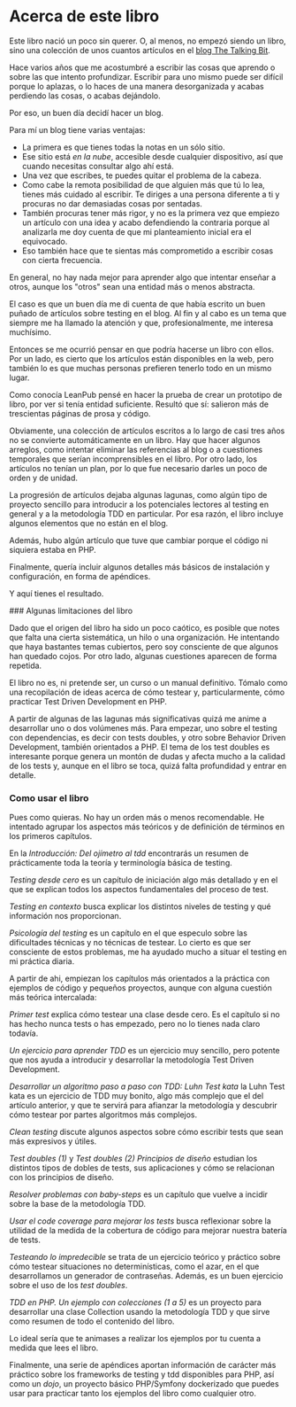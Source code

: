 # Acerca de este libro

Este libro nació un poco sin querer. O, al menos, no empezó siendo un libro, sino una colección de unos cuantos artículos en el [blog The Talking Bit](https://franiglesias.github.io).

Hace varios años que me acostumbré a escribir las cosas que aprendo o sobre las que intento profundizar. Escribir para uno mismo puede ser difícil porque lo aplazas, o lo haces de una manera desorganizada y acabas perdiendo las cosas, o acabas dejándolo.

Por eso, un buen día decidí hacer un blog. 

Para mí un blog tiene varias ventajas:

* La primera es que tienes todas la notas en un sólo sitio.
* Ese sitio está *en la nube*, accesible desde cualquier dispositivo, así que cuando necesitas consultar algo ahí está.
* Una vez que escribes, te puedes quitar el problema de la cabeza.
* Como cabe la remota posibilidad de que alguien más que tú lo lea, tienes más cuidado al escribir. Te diriges a una persona diferente a ti y procuras no dar demasiadas cosas por sentadas.
* También procuras tener más rigor, y no es la primera vez que empiezo un artículo con una idea y acabo defendiendo la contraria porque al analizarla me doy cuenta de que mi planteamiento inicial era el equivocado.
* Eso también hace que te sientas más comprometido a escribir cosas con cierta frecuencia.

En general, no hay nada mejor para aprender algo que intentar enseñar a otros, aunque los "otros" sean una entidad más o menos abstracta.

El caso es que un buen día me di cuenta de que había escrito un buen puñado de artículos sobre testing en el blog. Al fin y al cabo es un tema que siempre me ha llamado la atención y que, profesionalmente, me interesa muchísimo.

Entonces se me ocurrió pensar en que podría hacerse un libro con ellos. Por un lado, es cierto que los artículos están disponibles en la web, pero también lo es que muchas personas prefieren tenerlo todo en un mismo lugar.

Como conocía LeanPub pensé en hacer la prueba de crear un prototipo de libro, por ver si tenía entidad suficiente. Resultó que sí: salieron más de trescientas páginas de prosa y código.

Obviamente, una colección de artículos escritos a lo largo de casi tres años no se convierte automáticamente en un libro. Hay que hacer algunos arreglos, como intentar eliminar las referencias al blog o a cuestiones temporales que serían incomprensibles en el libro. Por otro lado, los artículos no tenían un plan, por lo que fue necesario darles un poco de orden y de unidad.

La progresión de artículos dejaba algunas lagunas, como algún tipo de proyecto sencillo para introducir a los potenciales lectores al testing en general y a la metodología TDD en particular. Por esa razón, el libro incluye algunos elementos que no están en el blog.

Además, hubo algún artículo que tuve que cambiar porque el código ni siquiera estaba en PHP.

Finalmente, quería incluir algunos detalles más básicos de instalación y configuración, en forma de apéndices.

Y aquí tienes el resultado.

### Algunas limitaciones del libro

Dado que el origen del libro ha sido un poco caótico, es posible que notes que falta una cierta sistemática, un hilo o una organización. He intentando que haya bastantes temas cubiertos, pero soy consciente de que algunos han quedado cojos. Por otro lado, algunas cuestiones aparecen de forma repetida.

El libro no es, ni pretende ser, un curso o un manual definitivo. Tómalo como una recopilación de ideas acerca de cómo testear y, particularmente, cómo practicar Test Driven Development en PHP.

A partir de algunas de las lagunas más significativas quizá me anime a desarrollar uno o dos volúmenes más. Para empezar, uno sobre el testing con dependencias, es decir con tests doubles, y otro sobre Behavior Driven Development, también orientados a PHP. El tema de los test doubles es interesante porque genera un montón de dudas y afecta mucho a la calidad de los tests y, aunque en el libro se toca, quizá falta profundidad y entrar en detalle.

### Como usar el libro

Pues como quieras. No hay un orden más o menos recomendable. He intentado agrupar los aspectos más teóricos y de definición de términos en los primeros capítulos. 

En la *Introducción: Del ojímetro al tdd* encontrarás un resumen de prácticamente toda la teoría y terminología básica de testing.

*Testing desde cero* es un capítulo de iniciación algo más detallado y en el que se explican todos los aspectos fundamentales del proceso de test.

*Testing en contexto* busca explicar los distintos niveles de testing y qué información nos proporcionan.

*Psicología del testing* es un capítulo en el que especulo sobre las dificultades técnicas y no técnicas de testear. Lo cierto es que ser consciente de estos problemas, me ha ayudado mucho a situar el testing en mi práctica diaria. 

A partir de ahi, empiezan los capítulos más orientados a la práctica con ejemplos de código y pequeños proyectos, aunque con alguna cuestión más teórica intercalada:

*Primer test* explica cómo testear una clase desde cero. Es el capítulo si no has hecho nunca tests o has empezado, pero no lo tienes nada claro todavía.

*Un ejercicio para aprender TDD* es un ejercicio muy sencillo, pero potente que nos ayuda a introducir y desarrollar la metodología Test Driven Development.

*Desarrollar un algoritmo paso a paso con TDD: Luhn Test kata* la Luhn Test kata es un ejercicio de TDD muy bonito, algo más complejo que el del artículo anterior, y que te servirá para afianzar la metodología y descubrir cómo testear por partes algoritmos más complejos.

*Clean testing* discute algunos aspectos sobre cómo escribir tests que sean más expresivos y útiles.

*Test doubles (1)* y *Test doubles (2) Principios de diseño* estudian los distintos tipos de dobles de tests, sus aplicaciones y cómo se relacionan con los principios de diseño.

*Resolver problemas con baby-steps* es un capítulo que vuelve a incidir sobre la base de la metodología TDD.

*Usar el code coverage para mejorar los tests* busca reflexionar sobre la utilidad de la medida de la cobertura de código para mejorar nuestra batería de tests.

*Testeando lo impredecible* se trata de un ejercicio teórico y práctico sobre cómo testear situaciones no determinísticas, como el azar, en el que desarrollamos un generador de contraseñas. Además, es un buen ejercicio sobre el uso de los *test doubles*.

*TDD en PHP. Un ejemplo con colecciones (1 a 5)* es un proyecto para desarrollar una clase Collection usando la metodología TDD y que sirve como resumen de todo el contenido del libro.

Lo ideal sería que te animases a realizar los ejemplos por tu cuenta a medida que lees el libro.

Finalmente, una serie de apéndices aportan información de carácter más práctico sobre los frameworks de testing y tdd disponibles para PHP, así como un *dojo*, un proyecto básico PHP/Symfony dockerizado que puedes usar para practicar tanto los ejemplos del libro como cualquier otro.






